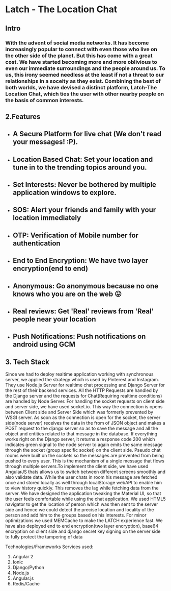 # **Latch - The Location Chat**

##  **Intro**
### With the advent of social media networks. It has become increasingly popular to connect with even those who live on the other side of the planet. But this has come with a great cost. We have started becoming more and more oblivious to even our immediate surroundings and the people around us. To us, this irony seemed needless at the least if not a threat to our relationships in a soceity as they exist. Combining the best of both worlds, we have devised a distinct platform, **Latch-The Location Chat**, which ties the user with other nearby people on the basis of common interests. 

## **2.Features**
* ## A Secure Platform for live chat (We don't read your messages! :P).  
* ## Location Based Chat: Set your location and tune in to the trending topics around you.
* ## Set Interests: Never be bothered by multiple application windows to explore.
* ## SOS: Alert your friends and family with your location immediately
* ## OTP: Verification of Mobile number for authentication
* ## End to End Encryption: We have two layer encryption(end to end)
* ## Anonymous: Go anonymous because no one knows who you are on the web 😛
* ## Real reviews: Get **'Real'** reviews from **'Real'** people near your location 
* ## Push Notifications: Push notifications on android using GCM

## **3. Tech Stack**

Since we had to deploy realtime application working with synchronous server, we applied the strategy which is used by Pinterest and Instagram. They use Node.js Server for realtime chat processing and Django Server for the rest of their backend services. All the HTTP Requests are handled by the Django server and the requests for Chat(Requiring realtime conditions) are handled by Node Server. For handling the socket requests on client side and server side, we have used socket.io. This way the connection is opens between Client side and Server Side which was formerly prevented by WSGI server. As soon as the connection is open for the socket, the server side(node server) receives the data in the from of JSON object and makes a POST request to the django server so as to save the message and all the object and entities related to that message in the database. If everything works right on the Django server, it returns a response code 200 which indicates green signal to the node server to again emits the same message through the socket (group specific socket) on the client side. Pseudo chat rooms were built on the sockets so the messages are prevented from being pushed to every user. This is the mechanism of a single message that flows through multiple servers.To implement the client side, we have used AngularJS thats allows us to switch between different screens smoothly and also validate data. While the user chats in room his message are fetched once and stored locally as well through localStorage webAPI to enable him to view history quickly. This removes the lag while fetching data from the server. We have designed the application tweaking the Material UI, so that the user feels comfortable while using the chat application. We used HTML5 navigator to get the location of person which was then sent to the server side and hence we could detect the precise location and locality of the person and add him to the groups based on his interests. For minor optimizations we used MEMCache to make the LATCH experience fast. We have also deployed end to end encryption(two layer encryption), base64 encryption on client side and django secret key signing on the server side to fully protect the tampering of data

Technologies/Frameworks Services used:
1. Angular 2
2. Ionic
3. Django/Python
4. Node.js
5. Angular.js
6. Redis/Cache


 